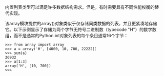 内置列表类型可以满足许多数据结构需求。但是，有时需要具有不同性能权衡的替代实现。

该array模块提供的array\(\)对象类似于仅存储同类数据的列表，并且更紧凑地存储它。以下示例显示了存储为两个字节无符号二进制数（typecode "H"）的数字数组，而不是通常的Python int对象列表的每个条目通常16个字节：

```
>>> from array import array
>>> a = array('H', [4000, 10, 700, 22222])
>>> sum(a)
26932
>>> a[1:3]
array('H', [10, 700])
>>>

```



